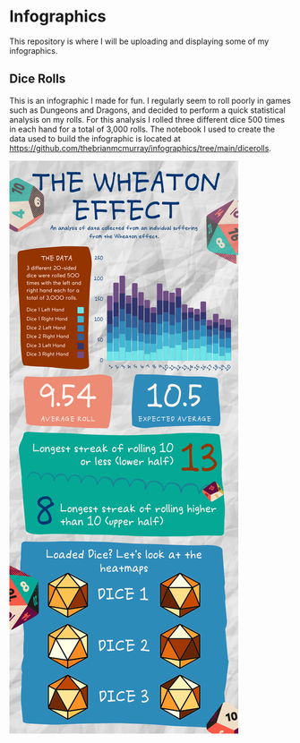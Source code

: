 # Infographics
This repository is where I will be uploading and displaying some of my infographics.

## Dice Rolls
This is an infographic I made for fun. I regularly seem to roll poorly in games such as Dungeons and Dragons, and decided to perform a quick statistical analysis on my rolls. For this analysis I rolled three different dice 500 times in each hand for a total of 3,000 rolls. The notebook I used to create the data used to build the infographic is located at https://github.com/thebrianmcmurray/infographics/tree/main/dicerolls.

![Dice Rolls Analysis](https://github.com/thebrianmcmurray/infographics/blob/main/dicerolls/Analyzing%20Wheaton%20Effect.png?raw=true)
